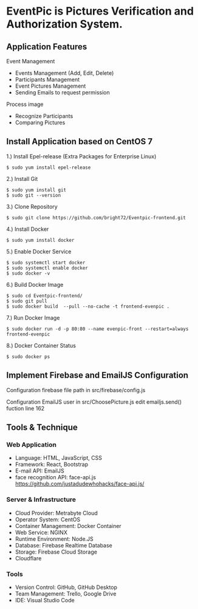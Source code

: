 # EventPic is Pictures Verification and Authorization System.

## Application Features

Event Management
- Events Management (Add, Edit, Delete)
- Participants Management
- Event Pictures Management
- Sending Emails to request permission

Process image
- Recognize Participants
- Comparing Pictures

## Install Application based on CentOS 7

1.) Install Epel-release (Extra Packages for Enterprise Linux) 
    
    $ sudo yum install epel-release

2.) Install Git 
    
    $ sudo yum install git
    $ sudo git --version

3.) Clone Repository 
    
    $ sudo git clone https://github.com/bright72/Eventpic-frontend.git

4.) Install Docker 
    
    $ sudo yum install docker

5.) Enable Docker Service
       
    $ sudo systemctl start docker
    $ sudo systemctl enable docker
    $ sudo docker -v

6.) Build Docker Image

    $ sudo cd Eventpic-frontend/
    $ sudo git pull
    $ sudo docker build  --pull --no-cache -t frontend-evenpic .

7.) Run Docker Image
    
    $ sudo docker run -d -p 80:80 --name evenpic-front --restart=always frontend-evenpic

8.) Docker Container Status

    $ sudo docker ps
    
## Implement Firebase and EmailJS Configuration

Configuration firebase file path in src/firebase/config.js

Configuration EmailJS user in src/ChoosePicture.js edit emailjs.send() fuction line 162

## Tools & Technique
### Web Application

- Language: HTML, JavaScript, CSS
- Framework: React, Bootstrap
- E-mail API: EmailJS
- face recognition API: face-api.js
  https://github.com/justadudewhohacks/face-api.js/

### Server & Infrastructure

- Cloud Provider: Metrabyte Cloud
- Operator System: CentOS
- Container Management: Docker Container
- Web Service: NGINX
- Runtime Environment: Node.JS
- Database: Firebase Realtime Database
- Storage: Firebase Cloud Storage
- Cloudflare

### Tools

- Version Control: GitHub, GitHub Desktop
- Team Management: Trello, Google Drive
- IDE: Visual Studio Code
